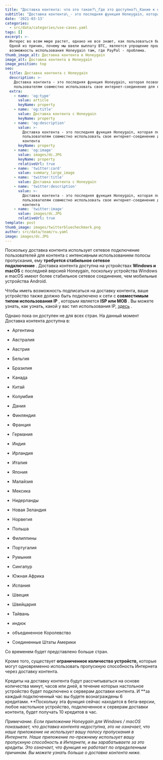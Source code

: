 ```yaml
---
title: "Доставка контента: что это такое?\_Где это доступно?\_Какие к нему требования?\_Сколько это стоит?"
subtitle: "Доставка контента\_- это последняя функция Honeygain, которая позволяет пользователям совместно использовать свое интернет-соединение для контента с интенсивным использованием полосы пропускания, такого как изображения, видео, аудио, тяжелые веб-сайты, IPTV, VoIP и т. Д."
date: '2021-03-13'
categories:
  - src/data/categories/use-cases.yaml
tags: []
excerpt: >-
  Интерес во всем мире растет, однако не все знают, как пользоваться биткойном.
  Одной из причин, почему мы ввели выплату BTC, является упрощение процесса и
  возможность использования Honeygain там, где PayPal - проблема.
thumb_image_alt: Доставка контента в Honeygain
image_alt: Доставка контента в Honeygain
image_position: top
seo:
  title: Доставка контента с Honeygain
  description: >-
    Доставка контента - это последняя функция Honeygain, которая позволяет
    пользователям совместно использовать свое интернет-соединение для контента
  extra:
    - name: 'og:type'
      value: article
      keyName: property
    - name: 'og:title'
      value: Доставка контента с Honeygain
      keyName: property
    - name: 'og:description'
      value: >-
        Доставка контента - это последняя функция Honeygain, которая позволяет
        пользователям совместно использовать свое интернет-соединение для
        контента
      keyName: property
    - name: 'og:image'
      value: images/dc.JPG
      keyName: property
      relativeUrl: true
    - name: 'twitter:card'
      value: summary_large_image
    - name: 'twitter:title'
      value: Доставка контента с Honeygain
    - name: 'twitter:description'
      value: >-
        Доставка контента - это последняя функция Honeygain, которая позволяет
        пользователям совместно использовать свое интернет-соединение для
        контента
    - name: 'twitter:image'
      value: images/dc.JPG
      relativeUrl: true
template: post
thumb_image: images/twitterbluecheckmark.png
author: src/data/team/ru.yaml
image: images/dc.JPG
---
```

Поскольку доставка контента использует сетевое подключение пользователей для контента с интенсивным использованием полосы пропускания, ему **требуется стабильное сетевое подключение** . Доставка контента доступна на устройствах **Windows и macOS** с последней версией Honeygain, поскольку устройства Windows и macOS имеют более стабильное сетевое соединение, чем мобильные устройства Android.



Чтобы иметь возможность подписаться на доставку контента, ваше устройство также должно быть подключено к сети с **совместимым типом использования IP** , которым является **ISP или MOB** . Вы можете узнать, как узнать, какой у вас тип использования IP, [здесь](https://2ijyyvoydj4m5llkzz4hxz6efm--honeygain-zendesk-com.translate.goog/hc/en-us/articles/360011078760-Error-Unusable-network) .

Однако пока он доступен не для всех стран. На данный момент Доставка контента доступна в:

*   Аргентина

*   Австралия

*   Австрия

*   Бельгия

*   Бразилия

*   Канада

*   Китай

*   Колумбия

*   Дания

*   Финляндия

*   Франция

*   Германия

*   Индия

*   Ирландия

*   Италия

*   Япония

*   Малайзия

*   Мексика

*   Нидерланды

*   Новая Зеландия

*   Норвегия

*   Польша

*   Филиппины

*   Португалия

*   Румыния

*   Сингапур

*   Южная Африка

*   Испания

*   Швеция

*   Швейцария

*   Тайвань

*   индюк

*   объединенное Королевство

*   Соединенные Штаты Америки

Со временем будет представлено больше стран.

Кроме того, существует **ограниченное количество устройств,** которые могут одновременно использовать пропускную способность Интернета через доставку контента.

Кредиты на доставку контента будут рассчитываться на основе количества минут, часов или дней, в течение которых настольное устройство будет подключено к серверам доставки контента. И **за каждый подключенный час вы будете вознаграждены 6 кредитами. **Поскольку эта функция сейчас находится в бета-версии, любое настольное устройство, подключенное к серверам доставки контента, будет получать 10 кредитов в час.

*Примечание. Если приложение Honeygain для Windows / macOS показывает, что доставка контента недоступна, это не означает, что наше приложение не использует вашу полосу пропускания в Интернете. Наше приложение по-прежнему использует вашу пропускную способность в Интернете, и вы зарабатываете за это кредиты. Это означает, что функция не работает по определенным причинам. Вы можете узнать больше о доставке контента ниже.*

